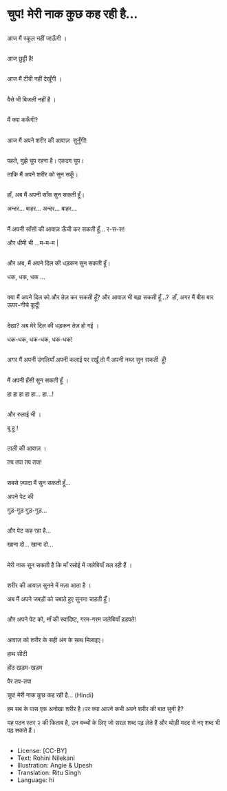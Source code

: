 # चुप! मेरी नाक कुछ कह रही है...

##
आज मैं स्कूल नहीं जाऊँगी ।

##
आज छुट्टी है! 

##
आज मैं टीवी नहीं देखूँगी ।

##
वैसे भी बिजली नहीं है ।

##
मैं क्या करूँगी? 

##
आज मैं अपने शरीर की आवाज़  सुनूँगी!

##
पहले, मुझे चुप रहना है। एकदम चुप।  

ताकि मैं अपने शरीर को सुन सकूँ। 

##
हाँ, अब मैं अपनी साँस सुन सकती हूँ।

अन्दर... बाहर... अन्दर... बाहर... 

##
मैं अपनी साँसों की आवाज़ ऊँची कर सकती हूँ... र-स-स!  

और धीमी भी ...म-म-म | 

##
और अब, मैं अपने दिल की धड़कन सुन सकती हूँ। 

धक, धक, धक ... 

##
क्या मैं अपने दिल को और तेज़ कर सकती हूँ? और आवाज़ भी बढ़ा सकती हूँ...?      हाँ, अगर मैं बीस बार ऊपर-नीचे कूदूँ! 

##
देखा? अब मेरे दिल की धड़कन तेज़ हो गई ।

धक-धक, धक-धक, धक-धक! 

##
अगर मैं अपनी उंगलियाँ अपनी कलाई पर रखूँ तो मैं अपनी नब्ज़ सुन सकती  हूँ!       

##
मैं अपनी हँसी सुन सकती हूँ ।

हा हा हा हा हा... हा...! 

##
और रुलाई भी ।

बू हू ! 

##
ताली की आवाज़ ।

तप तपा तप तपा! 

##
सबसे ज़्यादा मैं सुन सकती हूँ... 

अपने पेट की

गुड़-गुड़ गुड़-गुड़... 

##
और पेट कह रहा है...  

खाना दो... खाना दो... 

##
मेरी नाक सुन सकती है कि माँ रसोई में जलेबियाँ तल रही हैं ।

##
शरीर की आवाज़ सुनने में मज़ा आता है ।

अब मैं अपने जबड़ों को चबाते हुए सुनना चाहती हूँ।  

##
और अपने पेट को, माँ की स्वादिष्ट, गरम-गरम जलेबियाँ हड़पते! 

##
आवाज़ को शरीर के सही अंग के साथ मिलाइए।

हाथ               सीटी 

होंठ              खड़म-खड़म 

पैर                 तप-तपा 

चुप! मेरी नाक कुछ कह रही है... (Hindi)

हम सब के पास एक अनोखा शरीर है।पर क्या आपने कभी अपने शरीर की बात सुनी है?

यह पठन स्तर २ की किताब है, उन बच्चों के लिए जो सरल शब्द पढ़ लेते हैं और थोड़ी मदद से नए शब्द भी पढ़ सकते हैं।

##
* License: [CC-BY]
* Text: Rohini Nilekani
* Illustration: Angie & Upesh
* Translation: Ritu Singh
* Language: hi
